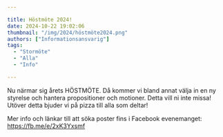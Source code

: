 ```yaml
---

title: Höstmöte 2024!
date: 2024-10-22 19:02:06
thumbnail: "/img/2024/höstmöte2024.png"
authors: ["Informationsansvarig"]
tags: 
  - "Stormöte"
  - "Alla"
  - "Info"

---
```

Nu närmar sig årets HÖSTMÖTE. Då kommer vi bland annat välja in en ny styrelse och hantera propositioner och motioner. Detta vill ni inte missa! Utöver detta bjuder vi på pizza till alla som deltar!

Mer info och länkar till att söka poster fins i Facebook evenemanget: https://fb.me/e/2xK3Yxsmf